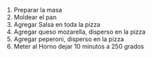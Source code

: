 1. Preparar la masa
2. Moldear el pan
3. Agregar Salsa en toda la pizza
4. Agregar queso mozarella, disperso en la pizza
5. Agregar peperoni, disperso en la pizza
6. Meter al Horno dejar 10 minutos a 250 grados
